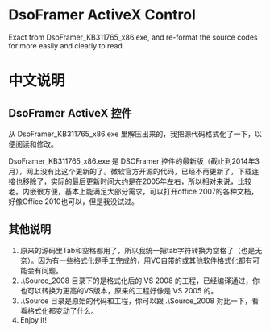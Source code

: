 # DsoFramer ActiveX Control
Exact from DsoFramer_KB311765_x86.exe, and re-format the source codes for more easily and clearly to read.

# 中文说明
## DsoFramer ActiveX 控件
从 DsoFramer_KB311765_x86.exe 里解压出来的，我把源代码格式化了一下，以便阅读和修改。

DsoFramer_KB311765_x86.exe 是 DSOFramer 控件的最新版（截止到2014年3月），网上没有比这个更新的了。微软官方开源的代码，已经不再更新了，下载连接也移除了，实际的最后更新时间大约是在2005年左右，所以相对来说，比较老。内嵌很方便，基本上能满足大部分需求，可以打开office 2007的各种文档，好像Office 2010也可以，但是我没试过。

## 其他说明

1.  原来的源码里Tab和空格都用了，所以我统一把tab字符转换为空格了（也是无奈）。因为有一些格式化是手工完成的，用VC自带的或其他软件格式化都有可能会有问题。
2.  .\Source_2008 目录下的是格式化后的 VS 2008 的工程，已经编译通过，你也可以转换为更高的VS版本，原来的工程好像是 VS 2005 的。
3.  .\Source 目录是原始的代码和工程，你可以跟 .\Source_2008 对比一下，看看格式化都变动了什么。
4.  Enjoy it!
